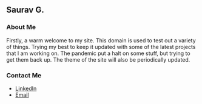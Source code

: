 ## Saurav G.

### About Me
Firstly, a warm welcome to my site. This domain is used to test out a variety of things. Trying my best to keep it updated with some of the latest projects that I am working on. The pandemic put a halt on some stuff, but trying to get them back up. The theme of the site will also be periodically updated. 

### Contact Me
* [LinkedIn](https://www.linkedin.com/in/nepsaurav/)
&nbsp;&nbsp;
* [Email](mailto:bloggerguy.saurav158@gmail.com)
